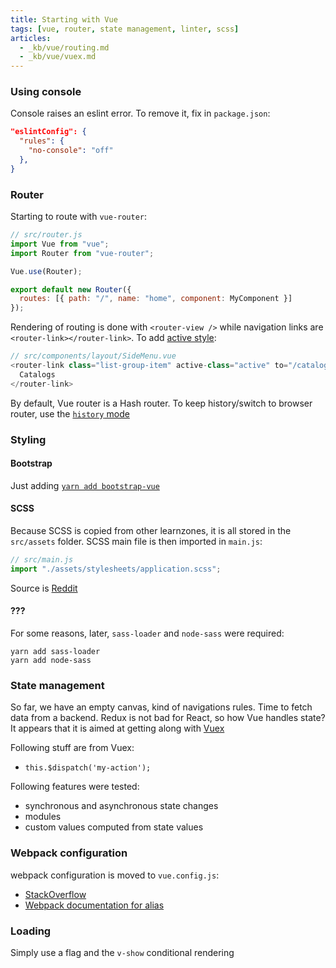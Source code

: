 ```yaml
---
title: Starting with Vue
tags: [vue, router, state management, linter, scss]
articles:
  - _kb/vue/routing.md
  - _kb/vue/vuex.md
---
```


### Using console

Console raises an eslint error. To remove it, fix in `package.json`:

```json
"eslintConfig": {
  "rules": {
    "no-console": "off"
  },
}
```

### Router

Starting to route with `vue-router`:

```javascript
// src/router.js
import Vue from "vue";
import Router from "vue-router";

Vue.use(Router);

export default new Router({
  routes: [{ path: "/", name: "home", component: MyComponent }]
});
```

Rendering of routing is done with `<router-view />` while navigation links are
`<router-link></router-link>`. To add [active style](https://router.vuejs.org/api/#active-class):

```javascript
// src/components/layout/SideMenu.vue
<router-link class="list-group-item" active-class="active" to="/catalogs">
  Catalogs
</router-link>
```

By default, Vue router is a Hash router. To keep history/switch to browser router,
use the [`history` mode](https://router.vuejs.org/guide/essentials/history-mode.html)

### Styling

#### Bootstrap

Just adding [`yarn add bootstrap-vue`](https://bootstrap-vue.js.org/docs)

#### SCSS

Because SCSS is copied from other learnzones, it is all stored in the `src/assets`
folder. SCSS main file is then imported in `main.js`:

```javascript
// src/main.js
import "./assets/stylesheets/application.scss";
```

Source is [Reddit](https://www.reddit.com/r/vuejs/comments/611fd2/how_can_i_import_scss_globally/)

#### ???

For some reasons, later, `sass-loader` and `node-sass` were required:

```shell
yarn add sass-loader
yarn add node-sass
```

### State management

So far, we have an empty canvas, kind of navigations rules. Time to fetch data
from a backend. Redux is not bad for React, so how Vue handles state? It appears
that it is aimed at getting along with [Vuex](https://vuex.vuejs.org/)

Following stuff are from Vuex:

- `this.$dispatch('my-action');`

Following features were tested:

- synchronous and asynchronous state changes
- modules
- custom values computed from state values

### Webpack configuration

webpack configuration is moved to `vue.config.js`:

- [StackOverflow](https://stackoverflow.com/questions/41955331/specify-a-root-path-for-imports)
- [Webpack documentation for alias](https://router.vuejs.org/guide/essentials/redirect-and-alias.html)

### Loading

Simply use a flag and the `v-show` conditional rendering

